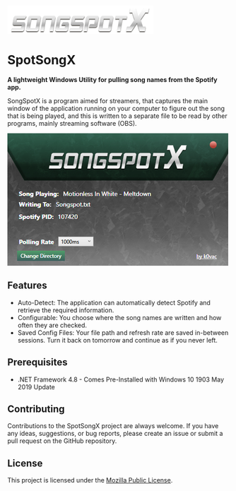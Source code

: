 ![SongSpotX](image/songspotxlogo.png)
# SpotSongX
 **A lightweight Windows Utility for pulling song names from the Spotify app.**
 
SongSpotX is a program aimed for streamers, that captures the main window of the application running on your computer to figure out the song that is being played, and this is written to a separate file to be read by other programs, mainly streaming software (OBS).

![SongSpotX App Window](image/appss.png)

## Features
- Auto-Detect: The application can automatically detect Spotify and retrieve the required information.
- Configurable: You choose where the song names are written and how often they are checked.
- Saved Config Files: Your file path and refresh rate are saved in-between sessions. Turn it back on tomorrow and continue as if you never left.

## Prerequisites
- .NET Framework 4.8 - Comes Pre-Installed with Windows 10 1903 May 2019 Update

## Contributing
Contributions to the SpotSongX project are always welcome. If you have any ideas, suggestions, or bug reports, please create an issue or submit a pull request on the GitHub repository.

## License
This project is licensed under the [Mozilla Public License](https://github.com/k0vac/SpotSongX/blob/main/LICENSE).
